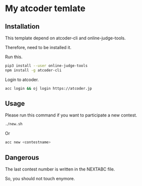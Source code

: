 # My atcoder temlate

## Installation

This template depend on atcoder-cli and online-judge-tools.

Therefore, need to be installed it.

Run this.

```bash
pip3 install --user online-judge-tools
npm install -g atcoder-cli
```

Login to atcoder.

```bash
acc login && oj login https://atcoder.jp
```

## Usage

Please run this command if you want to participate a new contest.

```bash
./new.sh
```

Or

```bash
acc new <contestname>
```

## Dangerous

The last contest number is written in the NEXTABC file.

So, you should not touch enymore.
